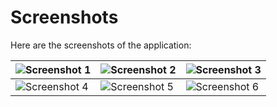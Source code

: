 # Screenshots

Here are the screenshots of the application:

| ![Screenshot 1](https://github.com/user-attachments/assets/c45c9f90-7955-4697-a2ca-f79cdd206611) | ![Screenshot 2](https://github.com/user-attachments/assets/f61bb15b-b3fb-4118-bf6f-728e2e18cfa7) | ![Screenshot 3](https://github.com/user-attachments/assets/eb9ce02c-f1dd-4745-9962-db5b119059b4) |
|---------------------------------------------------------------------------------------------------|--------------------------------------------------------------------------------------------------|--------------------------------------------------------------------------------------------------|
| ![Screenshot 4](https://github.com/user-attachments/assets/78340ae8-d0c7-4c55-989e-162a86f20d2c) | ![Screenshot 5](https://github.com/user-attachments/assets/8269363b-b6f0-4734-a45c-28c84888c448) | ![Screenshot 6](https://github.com/user-attachments/assets/194eb116-732f-49dc-9d43-dda9c203438a) |

